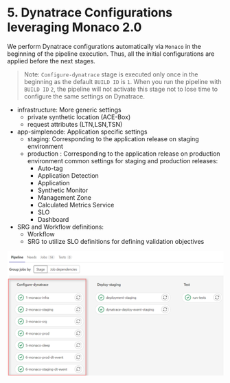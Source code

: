 # 5. Dynatrace Configurations leveraging Monaco 2.0

We perform Dynatrace configurations automatically via `Monaco` in the beginning of the pipeline execution. Thus, all the initial configurations are applied before the next stages. 

> Note: `Configure-dynatrace` stage is executed only once in the beginning as the default `BUILD ID` is `1`. When you run the pipeline with `BUILD ID` `2`, the pipeline will not activate this stage not to lose time to configure the same settings on Dynatrace.  

- infrastructure: More generic settings
  - private synthetic location (ACE-Box)
  - request attributes (LTN,LSN,TSN)
- app-simplenode: Application specific settings
  - staging: Corresponding to the application release on staging environment
  - production : Corresponding to the application release on production environment
  common settings for staging and production releases:
    - Auto-tag
    - Application Detection
    - Application
    - Synthetic Monitor
    - Management Zone
    - Calculated Metrics Service
    - SLO 
    - Dashboard
- SRG and Workflow definitions:
  - Workflow
  - SRG to utilize SLO definitions for defining validation objectives

![gitlab-cicd](assets/gitlab_cicd_pipeline_monaco_stage.png)
